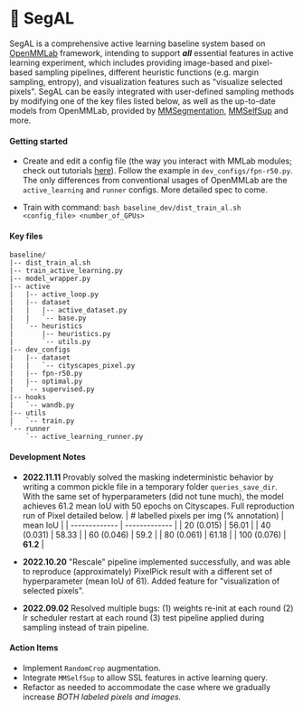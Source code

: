 # :rocket: SegAL 

SegAL is a comprehensive active learning baseline system based on [OpenMMLab](https://github.com/open-mmlab) framework, intending to support ***all*** essential features in active learning experiment, which includes providing image-based and pixel-based sampling pipelines, different heuristic functions (e.g. margin sampling, entropy), and visualization features such as "visualize selected pixels". SegAL can be easily integrated with user-defined sampling methods by modifying one of the key files listed below, as well as the up-to-date models from OpenMMLab, provided by [MMSegmentation](https://github.com/open-mmlab/mmsegmentation), [MMSelfSup](https://github.com/open-mmlab/mmselfsup) and more. 

#### Getting started
- Create and edit a config file (the way you interact with MMLab modules; check out tutorials [here](https://mmsegmentation.readthedocs.io/en/latest/tutorials/config.html)). Follow the example in `dev_configs/fpn-r50.py`. The only differences from conventional usages of OpenMMLab are the `active_learning` and `runner` configs. More detailed spec to come.

- Train with command: `bash baseline_dev/dist_train_al.sh <config_file> <number_of_GPUs>`

#### Key files
```
baseline/
|-- dist_train_al.sh
|-- train_active_learning.py
|-- model_wrapper.py
|-- active
|   |-- active_loop.py
|   |-- dataset
|   |   |-- active_dataset.py
|   |   `-- base.py
|   `-- heuristics
|       |-- heuristics.py
|       `-- utils.py
|-- dev_configs
|   |-- dataset
|   |   `-- cityscapes_pixel.py
|   |-- fpn-r50.py
|   |-- optimal.py
|   `-- supervised.py
|-- hooks
|   `-- wandb.py
|-- utils
|   `-- train.py
`-- runner
    `-- active_learning_runner.py
```
#### Development Notes
- **2022.11.11** Provably solved the masking indeterministic behavior by writing a common pickle file in a temporary folder `queries_save_dir`. With the same set of hyperparameters (did not tune much), the model achieves 61.2 mean IoU with 50 epochs on Cityscapes. Full reproduction run of Pixel detailed below.
    | # labelled pixels per img (% annotation)  | mean IoU |
    | ------------- | ------------- |
    | 20 (0.015)  | 56.01  |
    | 40 (0.031)  | 58.33  |
    | 60 (0.046)  | 59.2  |
    | 80 (0.061)  | 61.18  |
    | 100 (0.076) | **61.2**  |

- **2022.10.20** "Rescale" pipeline implemented successfully, and was able to reproduce (approximately) PixelPick result with a different set of hyperparameter (mean IoU of 61). Added feature for "visualization of selected pixels". 
- **2022.09.02** Resolved multiple bugs: (1) weights re-init at each round (2) lr scheduler restart at each round (3) test pipeline applied during sampling instead of train pipeline. 


#### Action Items
- Implement `RandomCrop` augmentation.
- Integrate `MMSelfSup` to allow SSL features in active learning query. 
- Refactor as needed to accommodate the case where we gradually increase *BOTH labeled pixels and images.*
